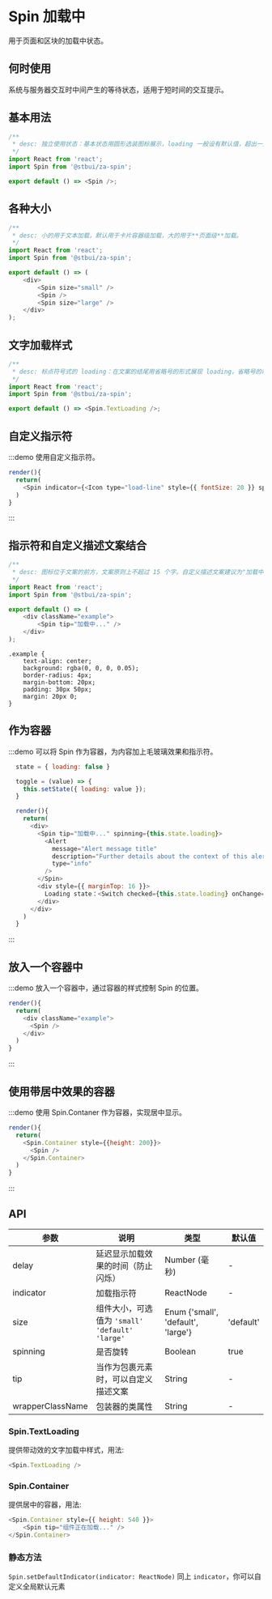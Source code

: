 # Spin 加载中

用于页面和区块的加载中状态。

## 何时使用

系统与服务器交互时中间产生的等待状态，适用于短时间的交互提示。

## 基本用法

```js
/**
 * desc: 独立使用状态：基本状态用圆形选装图标展示，loading 一般设有默认值，超出一定时间后则会给到反馈，loading 时间根据业务自定义。loading 图标的动效为顺时针旋转的样式。
 */
import React from 'react';
import Spin from '@stbui/za-spin';

export default () => <Spin />;
```

## 各种大小

```ts
/**
 * desc: 小的用于文本加载，默认用于卡片容器级加载，大的用于**页面级**加载。
 */
import React from 'react';
import Spin from '@stbui/za-spin';

export default () => (
    <div>
        <Spin size="small" />
        <Spin />
        <Spin size="large" />
    </div>
);
```

## 文字加载样式

```ts
/**
 * desc: 标点符号式的 loading：在文案的结尾用省略号的形式展现 loading，省略号的动效为依次出现，满 3 个后，全部消失，如此循环动效。
 */
import React from 'react';
import Spin from '@stbui/za-spin';

export default () => <Spin.TextLoading />;
```

## 自定义指示符

:::demo 使用自定义指示符。

```js
render(){
  return(
    <Spin indicator={<Icon type="load-line" style={{ fontSize: 20 }} spinning />} />
  )
}
```

:::

## 指示符和自定义描述文案结合

```ts
/**
 * desc: 图标位于文案的前方，文案原则上不超过 15 个字。自定义描述文案建议为"加载中..."。
 */
import React from 'react';
import Spin from '@stbui/za-spin';

export default () => (
    <div className="example">
        <Spin tip="加载中..." />
    </div>
);
```

```less
.example {
    text-align: center;
    background: rgba(0, 0, 0, 0.05);
    border-radius: 4px;
    margin-bottom: 20px;
    padding: 30px 50px;
    margin: 20px 0;
}
```

## 作为容器

:::demo 可以将 Spin 作为容器，为内容加上毛玻璃效果和指示符。

```js
  state = { loading: false }

  toggle = (value) => {
    this.setState({ loading: value });
  }

  render(){
    return(
      <div>
        <Spin tip="加载中..." spinning={this.state.loading}>
          <Alert
            message="Alert message title"
            description="Further details about the context of this alert."
            type="info"
          />
        </Spin>
        <div style={{ marginTop: 16 }}>
          Loading state：<Switch checked={this.state.loading} onChange={this.toggle} />
        </div>
      </div>
    )
  }
```

:::

## 放入一个容器中

:::demo 放入一个容器中，通过容器的样式控制 Spin 的位置。

```js
render(){
  return(
    <div className="example">
      <Spin />
    </div>
  )
}
```

:::

## 使用带居中效果的容器

:::demo 使用 Spin.Contaner 作为容器，实现居中显示。

```js
render(){
  return(
    <Spin.Container style={{height: 200}}>
      <Spin />
    </Spin.Container>
  )
}
```

:::

## API

| 参数             | 说明                                               | 类型                               | 默认值    |
| ---------------- | -------------------------------------------------- | ---------------------------------- | --------- |
| delay            | 延迟显示加载效果的时间（防止闪烁）                 | Number (毫秒)                      | -         |
| indicator        | 加载指示符                                         | ReactNode                          | -         |
| size             | 组件大小，可选值为 `'small'` `'default'` `'large'` | Enum {'small', 'default', 'large'} | 'default' |
| spinning         | 是否旋转                                           | Boolean                            | true      |
| tip              | 当作为包裹元素时，可以自定义描述文案               | String                             | -         |
| wrapperClassName | 包装器的类属性                                     | String                             | -         |

### Spin.TextLoading

提供带动效的文字加载中样式，用法:

```js
<Spin.TextLoading />
```

### Spin.Container

提供居中的容器，用法:

```js
<Spin.Container style={{ height: 540 }}>
    <Spin tip="组件正在加载..." />
</Spin.Container>
```

### 静态方法

`Spin.setDefaultIndicator(indicator: ReactNode)`
同上 `indicator`，你可以自定义全局默认元素
